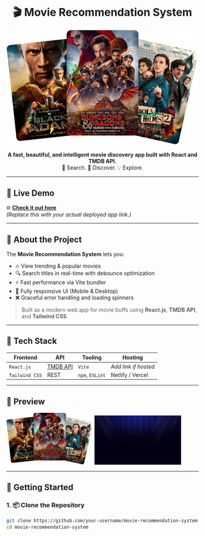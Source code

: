 <h1 align="center">🎬 Movie Recommendation System</h1>

<p align="center">
  <img src="./public/hero.png" alt="Hero Image" width="600"/>
</p>

<p align="center">
  <b>A fast, beautiful, and intelligent movie discovery app built with React and TMDB API.</b><br/>
  🔎 Search. 🎥 Discover. 💡 Explore.
</p>

---

## 🚀 Live Demo

🌐 **[Check it out here](https://your-live-deployment-url.com)**  
_(Replace this with your actual deployed app link.)_

---

## 🧠 About the Project

The **Movie Recommendation System** lets you:

- 🔥 View trending & popular movies
- 🔍 Search titles in real-time with debounce optimization
- ⚡ Fast performance via Vite bundler
- 📱 Fully responsive UI (Mobile & Desktop)
- ❌ Graceful error handling and loading spinners

> Built as a modern web app for movie buffs using **React.js**, **TMDB API**, and **Tailwind CSS**.

---

## 🧪 Tech Stack

| Frontend | API | Tooling | Hosting |
|----------|-----|---------|---------|
| `React.js` | [TMDB API](https://www.themoviedb.org/) | `Vite` | _Add link if hosted_ |
| `Tailwind CSS` | REST | `npm`, `ESLint` | Netlify / Vercel |

---

## 📸 Preview

<p float="left">
  <img src="./public/hero.png" width="45%" />
  <img src="./public/hero-bg.png" width="45%" />
</p>

---

## 🏁 Getting Started

### 1. 📦 Clone the Repository

```bash
git clone https://github.com/your-username/movie-recommendation-system.git
cd movie-recommendation-system
